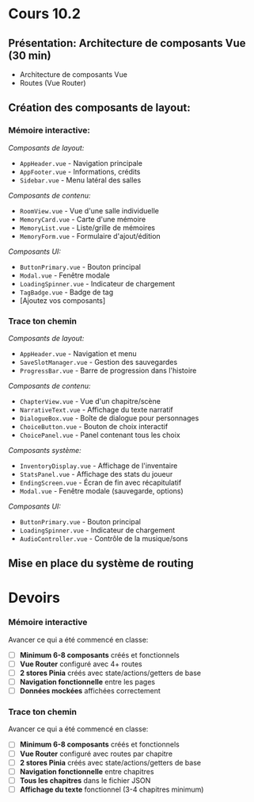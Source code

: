 # Cours 10.2
<!-- 5 novembre -->

## Présentation: Architecture de composants Vue (30 min)

- Architecture de composants Vue
- Routes (Vue Router)

## Création des composants de layout:

### Mémoire interactive:

*Composants de layout:*

- `AppHeader.vue` - Navigation principale
- `AppFooter.vue` - Informations, crédits
- `Sidebar.vue` - Menu latéral des salles

*Composants de contenu:*

- `RoomView.vue` - Vue d'une salle individuelle
- `MemoryCard.vue` - Carte d'une mémoire
- `MemoryList.vue` - Liste/grille de mémoires
- `MemoryForm.vue` - Formulaire d'ajout/édition

*Composants UI:*

- `ButtonPrimary.vue` - Bouton principal
- `Modal.vue` - Fenêtre modale
- `LoadingSpinner.vue` - Indicateur de chargement
- `TagBadge.vue` - Badge de tag
- [Ajoutez vos composants]

### Trace ton chemin

*Composants de layout:*

- `AppHeader.vue` - Navigation et menu
- `SaveSlotManager.vue` - Gestion des sauvegardes
- `ProgressBar.vue` - Barre de progression dans l'histoire

*Composants de contenu:*

- `ChapterView.vue` - Vue d'un chapitre/scène
- `NarrativeText.vue` - Affichage du texte narratif
- `DialogueBox.vue` - Boîte de dialogue pour personnages
- `ChoiceButton.vue` - Bouton de choix interactif
- `ChoicePanel.vue` - Panel contenant tous les choix

*Composants système:*

- `InventoryDisplay.vue` - Affichage de l'inventaire
- `StatsPanel.vue` - Affichage des stats du joueur
- `EndingScreen.vue` - Écran de fin avec récapitulatif
- `Modal.vue` - Fenêtre modale (sauvegarde, options)

*Composants UI:*

- `ButtonPrimary.vue` - Bouton principal
- `LoadingSpinner.vue` - Indicateur de chargement
- `AudioController.vue` - Contrôle de la musique/sons

## Mise en place du système de routing


<!-- le cours de lundi 10 nov est remis à vendredi 14 nov ce qui signifie qu'on ne se voit pas pendant 7 jours, il serait idéal de leur donner du pain sur la planche puir avancer donc considérer leur montrer Pinia aujourd'hui peut-être?  -->

# Devoirs

### Mémoire interactive

Avancer ce qui a été commencé en classe:

- [ ] **Minimum 6-8 composants** créés et fonctionnels
- [ ] **Vue Router** configuré avec 4+ routes
- [ ] **2 stores Pinia** créés avec state/actions/getters de base
- [ ] **Navigation fonctionnelle** entre les pages
- [ ] **Données mockées** affichées correctement

### Trace ton chemin

Avancer ce qui a été commencé en classe:

- [ ] **Minimum 6-8 composants** créés et fonctionnels
- [ ] **Vue Router** configuré avec routes par chapitre
- [ ] **2 stores Pinia** créés avec state/actions/getters de base
- [ ] **Navigation fonctionnelle** entre chapitres
- [ ] **Tous les chapitres** dans le fichier JSON
- [ ] **Affichage du texte** fonctionnel (3-4 chapitres minimum)